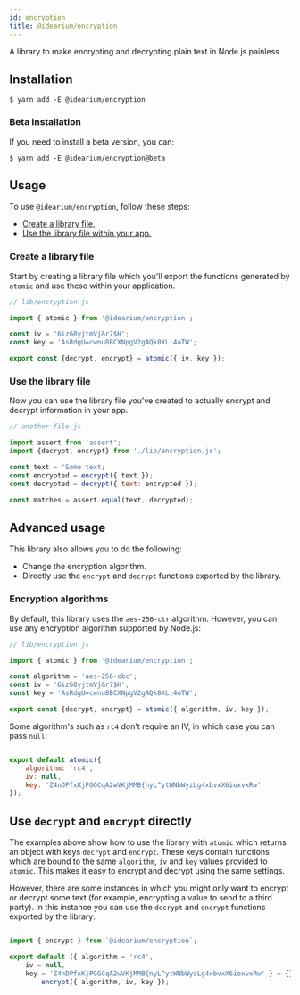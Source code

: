 ```yaml
---
id: encryption
title: @idearium/encryption
---
```


A library to make encrypting and decrypting plain text in Node.js painless.

## Installation

```shell
$ yarn add -E @idearium/encryption
```

### Beta installation

If you need to install a beta version, you can:

```shell
$ yarn add -E @idearium/encryption@beta
```

## Usage

To use `@idearium/encryption`, follow these steps:

-   [Create a library file.](#create-a-library-file)
-   [Use the library file within your app.](#use-the-library-file)

### Create a library file

Start by creating a library file which you'll export the functions generated by `atomic` and use these within your application.

```JavaScript
// lib/encryption.js

import { atomic } from '@idearium/encryption';

const iv = '6iz68yjtmVj&r7$H';
const key = 'AsRdgU=cwnu8BCXNpgV2gAQk8XL;4oTW';

export const {decrypt, encrypt} = atomic({ iv, key });

```

### Use the library file

Now you can use the library file you've created to actually encrypt and decrypt information in your app.

```JavaScript
// another-file.js

import assert from 'assert';
import {decrypt, encrypt} from './lib/encryption.js';

const text = 'Some text;
const encrypted = encrypt({ text });
const decrypted = decrypt({ text: encrypted });

const matches = assert.equal(text, decrypted);
```

## Advanced usage

This library also allows you to do the following:

-   Change the encryption algorithm.
-   Directly use the `encrypt` and `decrypt` functions exported by the library.

### Encryption algorithms

By default, this library uses the `aes-256-ctr` algorithm. However, you can use any encryption algorithm supported by Node.js:

```JavaScript
// lib/encryption.js

import { atomic } from '@idearium/encryption';

const algorithm = 'aes-256-cbc';
const iv = '6iz68yjtmVj&r7$H';
const key = 'AsRdgU=cwnu8BCXNpgV2gAQk8XL;4oTW';

export const {decrypt, encrypt} = atomic({ algorithm, iv, key });

```

Some algorithm's such as `rc4` don't require an IV, in which case you can pass `null`:

```JavaScript

export default atomic({
    algorithm: 'rc4',
    iv: null,
    key: 'Z4nDPfxKjPGGCqA2wVKjMMB{nyL^ytWNbWyzLg4xbvxX6ioxvxRw'
});

```

## Use `decrypt` and `encrypt` directly

The examples above show how to use the library with `atomic` which returns an object with keys `decrypt` and `encrypt`. These keys contain functions which are bound to the same `algorithm`, `iv` and `key` values provided to `atomic`. This makes it easy to encrypt and decrypt using the same settings.

However, there are some instances in which you might only want to encrypt or decrypt some text (for example, encrypting a value to send to a third party). In this instance you can use the `decrypt` and `encrypt` functions exported by the library:

```JavaScript

import { encrypt } from `@idearium/encryption`;

export default ({ algorithm = 'rc4',
    iv = null,
    key = 'Z4nDPfxKjPGGCqA2wVKjMMB{nyL^ytWNbWyzLg4xbvxX6ioxvxRw' } = {}) =>
        encrypt({ algorithm, iv, key });

```
